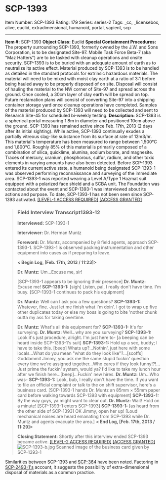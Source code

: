 # SCP-1393
Item Number: SCP-1393
Rating: 179
Series: series-2
Tags: _cc, _licensebox, alive, euclid, extradimensional, humanoid, portal, sapient, scp

---

**Item #:** SCP-1393
**Object Class:** Euclid
**Special Containment Procedures:** The property surrounding SCP-1393, formerly owned by the J.W. and Sons Corporation, is to be designated Site-97. Mobile Task Force Beta-7 (aka "Maz Hatters") are to be tasked with cleanup operations and onsite security. SCP-1393 is to be buried with an adequate amount of earth as to neutralize its active effect. Material produced by SCP-1393 is to be handled as detailed in the standard protocols for extrinsic hazardous materials.
The material will need to be mixed with moist clay earth at a ratio of 3:1 before being hauled away to be properly disposed of on site. Disposal will consist of hauling the material to the NW corner of Site-97 and spread across the ground. Once cooled, a 30cm layer of clay earth will be spread on top. Future reclamation plans will consist of converting Site-97 into a shipping container storage yard once cleanup operations have completed.
Samples of the material produced by SCP-1393 will need to be collected and sent to Research Site-45 for scheduled bi-weekly testing.
**Description:** SCP-1393 is a spherical portal measuring 1.8m in diameter and positioned 10cm above the ground. SCP-1393 has remained active since Feb. 17th, 2013 (2 days after its initial sighting). While active, SCP-1393 continually exudes a partially vitreous slag-like substance from its surface at rate of 12m3/hr. This material's temperature has been measured to range between 1,500°C and 1,800°C. Roughly 85% of this material is primarily composed of a combination of silica, quicklime, alumina, sodium borate, and magnesite. Traces of mercury, uranium, phosphorous, sulfur, radium, and other toxic elements in varying amounts have also been detected.
Before SCP-1393 entered its current active state, a humanoid being designated SCP-1393-1 was observed performing reconnaissance and surveying of the immediate area. SCP-1393-1 was reported wearing a Level A/Type 1 Hazmat suit equipped with a polarized face shield and a SCBA unit. The Foundation was contacted about the event and SCP-1393-1 was interviewed about its actions and purpose. To date, SCP-1393-1 has not been seen since SCP-1393 activated.
[[LEVEL-1 ACCESS REQUIRED]](javascript:;)
[[ACCESS GRANTED]](javascript:;)
> ### Field Interview Transcript1393-12
> **Interviewed:** SCP-1393-1  
>    
>  **Interviewer:** Dr. Herman Muntz  
>    
>  **Foreword:** Dr. Muntz, accompanied by 8 field agents, approach SCP-1393-1. SCP-1393-1 is observed packing instrumentation and other equipment into cases as if preparing to leave.  
>    
>  **< Begin Log, [Feb. 17th, 2013 / 11:23]>**  
>    
>  **Dr. Muntz:** Um…Excuse me, sir!  
>    
>  [SCP-1393-1 appears to be ignoring their presence]
> **Dr. Muntz:** Excuse me!
> **SCP-1393-1:** [sigh] Listen, pal, I really don't have time. I'm busy.
> [SCP-1393-1 continues to pack his equipment]  
>    
>  **Dr. Muntz:** Well can I ask you a few questions?
> **SCP-1393-1:** Whatever, fine. Just let me finish what I'm doin'. I got to wrap up five other duplicates today or else my boss is going to bite 'nother chunk outta my ass for taking overtime.  
>    
>  **Dr. Muntz:** What's all this equipment for?
> **SCP-1393-1:** It's for surveying.
> **Dr. Muntz:** Well…why are you surveying?
> **SCP-1393-1:** Look it's just procedure, alright. I'm just here to-
> [a beeping can be heard inside SCP-1393-1's suit]
> **SCP-1393-1:** Hold up a sec, buddy; I have to take this. [beep] Whats up?…Nothin', just here with some locals…What do you mean "what do they look like"?…[scoffs] Goddammit Jimmy, you ask me the same stupid fuckin' question every time we're assigned together…Who cares if they look funny!?!…Just prime the fuckin' system, would ya? I'd like to take my lunch hour after we finish here…[beep]…Fuckin' new hires.
> **Dr. Muntz:** Um…Who was-
> **SCP-1393-1:** Look, bub, I really don't have the time. If you want to file an official complaint or talk to the on shift supervisor, here's a business card.
> [SCP-1393-1 hands Dr. Muntz an 85mm × 55mm paper card before walking towards SCP-1393 with equipment]
> **SCP-1393-1:** By the way guys, ya might want to clear out.
> **Dr. Muntz:** Wait! Hold on a minute!
> [SCP-1393-1 enters SCP-1393]
> **SCP-1393-1:** [as heard from the other side of SCP-1393] OK Jimmy, open her up!
> [Loud mechanical noises are heard emanating from SCP-1393 while Dr. Muntz and agents evacuate the area.]
> **< End Log, [Feb. 17th, 2013 / 11:29]>**  
>    
>  **Closing Statement:** Shortly after this interview ended SCP-1393 became active.
[[LEVEL-2 ACCESS REQUIRED]](javascript:;)
[[ACCESS GRANTED]](javascript:;)
![SCP-1393-b.jpg](https://scp-wiki.wdfiles.com/local--files/scp-1393/SCP-1393-b.jpg)
Scanned image of the business card given by SCP-1393-1
  
Similarities between SCP-1393 and [SCP-364](/scp-364) have been noted. Factoring in [SCP-2493-1's](/scp-2493) account, it suggests the possibility of extra-dimensional disposal of materials as a common practice.
